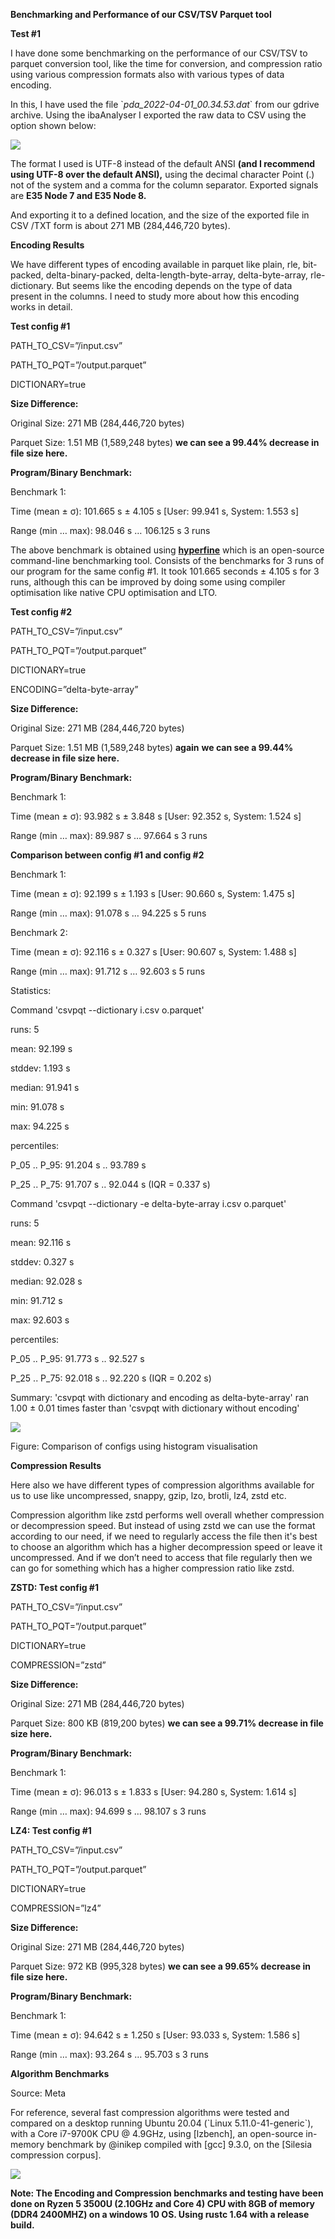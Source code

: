 **Benchmarking and Performance of our CSV/TSV Parquet tool**

**Test \#1**

I have done some benchmarking on the performance of our CSV/TSV to
parquet conversion tool, like the time for conversion, and compression
ratio using various compression formats also with various types of data
encoding.

In this, I have used the file \`*pda\_2022-04-01\_00.34.53.dat*\` from
our gdrive archive. Using the ibaAnalyser I exported the raw data to CSV
using the option shown below:

![](media_assets/csvpqt_bechmarks.docx/media/image1.png)

The format I used is UTF-8 instead of the default ANSI **(and I
recommend using UTF-8 over the default ANSI),** using the decimal
character Point (.) not of the system and a comma for the column
separator. Exported signals are **E35 Node 7 and E35 Node 8.**

And exporting it to a defined location, and the size of the exported
file in CSV /TXT form is about 271 MB (284,446,720 bytes).

**Encoding Results**

We have different types of encoding available in parquet like plain,
rle, bit-packed, delta-binary-packed, delta-length-byte-array,
delta-byte-array, rle-dictionary. But seems like the encoding depends on
the type of data present in the columns. I need to study more about how
this encoding works in detail.

**Test config \#1**

PATH\_TO\_CSV=”/input.csv”

PATH\_TO\_PQT=”/output.parquet”

DICTIONARY=true

**Size Difference:**

Original Size: 271 MB (284,446,720 bytes)

Parquet Size: 1.51 MB (1,589,248 bytes) **we can see a 99.44% decrease
in file size here.**

**Program/Binary Benchmark:**

Benchmark 1:

Time (mean ± σ): 101.665 s ± 4.105 s \[User: 99.941 s, System: 1.553 s\]

Range (min … max): 98.046 s … 106.125 s 3 runs

The above benchmark is obtained using
[**hyperfine**](https://github.com/sharkdp/hyperfine) which is an
open-source command-line benchmarking tool. Consists of the benchmarks
for 3 runs of our program for the same config \#1. It took 101.665
seconds ± 4.105 s for 3 runs, although this can be improved by doing
some using compiler optimisation like native CPU optimisation and LTO.

**Test config \#2**

PATH\_TO\_CSV=”/input.csv”

PATH\_TO\_PQT=”/output.parquet”

DICTIONARY=true

ENCODING=”delta-byte-array”

**Size Difference:**

Original Size: 271 MB (284,446,720 bytes)

Parquet Size: 1.51 MB (1,589,248 bytes) **again** **we can see a 99.44%
decrease in file size here.**

**Program/Binary Benchmark:**

Benchmark 1:

Time (mean ± σ): 93.982 s ± 3.848 s \[User: 92.352 s, System: 1.524 s\]

Range (min … max): 89.987 s … 97.664 s 3 runs

**Comparison between config \#1 and config \#2**

Benchmark 1:

Time (mean ± σ): 92.199 s ± 1.193 s \[User: 90.660 s, System: 1.475 s\]

Range (min … max): 91.078 s … 94.225 s 5 runs

Benchmark 2:

Time (mean ± σ): 92.116 s ± 0.327 s \[User: 90.607 s, System: 1.488 s\]

Range (min … max): 91.712 s … 92.603 s 5 runs

Statistics:

Command 'csvpqt --dictionary i.csv o.parquet'

runs: 5

mean: 92.199 s

stddev: 1.193 s

median: 91.941 s

min: 91.078 s

max: 94.225 s

percentiles:

P\_05 .. P\_95: 91.204 s .. 93.789 s

P\_25 .. P\_75: 91.707 s .. 92.044 s (IQR = 0.337 s)

Command 'csvpqt --dictionary -e delta-byte-array i.csv o.parquet'

runs: 5

mean: 92.116 s

stddev: 0.327 s

median: 92.028 s

min: 91.712 s

max: 92.603 s

percentiles:

P\_05 .. P\_95: 91.773 s .. 92.527 s

P\_25 .. P\_75: 92.018 s .. 92.220 s (IQR = 0.202 s)

Summary: 'csvpqt with dictionary and encoding as delta-byte-array' ran
1.00 ± 0.01 times faster than 'csvpqt with dictionary without encoding'

![](media_assets/csvpqt_bechmarks.docx/media/image2.png)

Figure: Comparison of configs using histogram visualisation

**Compression Results**

Here also we have different types of compression algorithms available
for us to use like uncompressed, snappy, gzip, lzo, brotli, lz4, zstd
etc.

Compression algorithm like zstd performs well overall whether
compression or decompression speed. But instead of using zstd we can use
the format according to our need, if we need to regularly access the
file then it's best to choose an algorithm which has a higher
decompression speed or leave it uncompressed. And if we don’t need to
access that file regularly then we can go for something which has a
higher compression ratio like zstd.

**ZSTD: Test config \#1**

PATH\_TO\_CSV=”/input.csv”

PATH\_TO\_PQT=”/output.parquet”

DICTIONARY=true

COMPRESSION=”zstd”

**Size Difference:**

Original Size: 271 MB (284,446,720 bytes)

Parquet Size: 800 KB (819,200 bytes) **we can see a 99.71% decrease in
file size here.**

**Program/Binary Benchmark:**

Benchmark 1:

Time (mean ± σ): 96.013 s ± 1.833 s \[User: 94.280 s, System: 1.614 s\]

Range (min … max): 94.699 s … 98.107 s 3 runs

**LZ4: Test config \#1**

PATH\_TO\_CSV=”/input.csv”

PATH\_TO\_PQT=”/output.parquet”

DICTIONARY=true

COMPRESSION=”lz4”

**Size Difference:**

Original Size: 271 MB (284,446,720 bytes)

Parquet Size: 972 KB (995,328 bytes) **we can see a 99.65% decrease in
file size here.**

**Program/Binary Benchmark:**

Benchmark 1:

Time (mean ± σ): 94.642 s ± 1.250 s \[User: 93.033 s, System: 1.586 s\]

Range (min … max): 93.264 s … 95.703 s 3 runs

**Algorithm Benchmarks**

Source: Meta

For reference, several fast compression algorithms were tested and
compared on a desktop running Ubuntu 20.04 (\`Linux
5.11.0-41-generic\`), with a Core i7-9700K CPU @ 4.9GHz, using
\[lzbench\], an open-source in-memory benchmark by @inikep compiled with
\[gcc\] 9.3.0, on the \[Silesia compression corpus\].

![](media_assets/csvpqt_bechmarks.docx/media/image3.png)

**Note: The Encoding and Compression benchmarks and testing have been
done on Ryzen 5 3500U (2.10GHz and Core 4) CPU with 8GB of memory (DDR4
2400MHZ) on a windows 10 OS. Using rustc 1.64 with a release build.**
